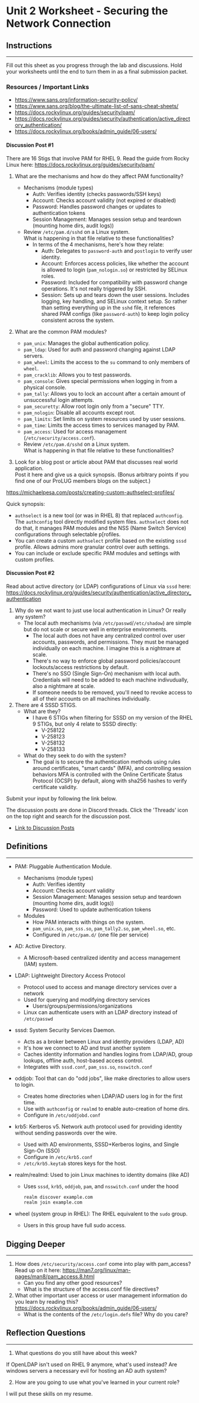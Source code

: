 # Unit 2 Worksheet - Securing the Network Connection

## Instructions

---

Fill out this sheet as you progress through the lab and discussions. Hold your worksheets until
the end to turn them in as a final submission packet.

### Resources / Important Links

- <https://www.sans.org/information-security-policy/>
- <https://www.sans.org/blog/the-ultimate-list-of-sans-cheat-sheets/>
- <https://docs.rockylinux.org/guides/security/pam/>
- <https://docs.rockylinux.org/guides/security/authentication/active_directory_authentication/>
- <https://docs.rockylinux.org/books/admin_guide/06-users/>


#### Discussion Post #1

There are 16 Stigs that involve PAM for RHEL 9.
Read the guide from Rocky Linux here: <https://docs.rockylinux.org/guides/security/pam/>

1. What are the mechanisms and how do they affect PAM functionality?
    - Mechanisms (module types)
        - Auth: Verifies identity (checks passwords/SSH keys)
        - Account: Checks account validity (not expired or disabled)
        - Password: Handles password changes or updates to authentication tokens
        - Session Management: Manages session setup and teardown (mounting home dirs, audit logs))
   - Review `/etc/pam.d/sshd` on a Linux system.  
     What is happening in that file relative to these functionalities?
        - In terms of the 4 mechanisms, here's how they relate:
            - Auth: Delegates to `password-auth` and `postlogin` to verify user identity.  
            - Account: Enforces access policies, like whether the account is allowed to login (`pam_nologin.so`) or restricted by SELinux roles.  
            - Password: Included for compatibility with password change operations. It's not really triggered by SSH.
            - Session: Sets up and tears down the user sessions. Includes logging, key handling, and SELinux context setup.
          So rather than setting everything up in the `sshd` file, it references shared PAM configs (like `password-auth`) to keep login policy consistent across the system.

2. What are the common PAM modules?
    - `pam_unix`: Manages the global authentication policy.
    * `pam_ldap`: Used for auth and password changing against LDAP servers.  
    * `pam_wheel`: Limits the access to the `su` command to only members of `wheel`.  
    * `pam_cracklib`: Allows you to test passwords.  
    * `pam_console`: Gives special permissions when logging in from a physical console.
    * `pam_tally`: Allows you to lock an account after a certain amount of unsuccessful login attempts.  
    * `pam_securetty`: Allow root login only from a "secure" TTY. 
    * `pam_nologin`: Disable all accounts except root.
    * `pam_limits`: Set limits on system resources used by user sessions.  
    * `pam_time`: Limits the access times to services managed by PAM.  
    * `pam_access`: Used for access management (`/etc/security/access.conf`).  
   - Review `/etc/pam.d/sshd` on a Linux system.  
     What is happening in that file relative to these functionalities?
3. Look for a blog post or article about PAM that discusses real world application.  
   Post it here and give us a quick synopsis. (Bonus arbitrary points if you find one of 
   our ProLUG members blogs on the subject.)

https://michaelpesa.com/posts/creating-custom-authselect-profiles/

Quick synopsis: 
- `authselect` is a new tool (or was in RHEL 8) that replaced `authconfig`. The
  `authconfig` tool directly modified system files. `authselect` does not do that, it
  manages PAM modules and the NSS (Name Switch Service) configurations through
  selectable p[rofiles.
- You can create a custom `authselect` profile based on the existing `sssd` profile.
  Allows admins more granular control over auth settings.  
- You can include or exclude specific PAM modules and settings with custom profiles.  




#### Discussion Post #2

Read about active directory (or LDAP) configurations of Linux via `sssd` here:
<https://docs.rockylinux.org/guides/security/authentication/active_directory_authentication>

1. Why do we not want to just use local authentication in Linux? Or really any system?
    - The local auth mechanisms (via `/etc/passwd`/`/etc/shadow`) are simple but do
      not scale or secure well in enterprise environments.  
        - The local auth does not have any centralized control over user accounts,
          passwords, and permissions. They must be managed individually on each
          machine. I imagine this is a nightmare at scale.  
        - There's no way to enforce global password policies/account lockouts/access
          restrictions by default.  
        - There's no SSO (Single Sign-On) mechanism with local auth. Credentials will
          need to be added to each machine indivudually, also a nightmare at scale.  
        - If someone needs to be removed, you'll need to revoke access to all of their
          accounts on all machines individually.
2. There are 4 SSSD STIGS.  
   - What are they?  
        - I have 6 STIGs when filtering for SSSD on my version of the RHEL 9 STIGs,
          but only 4 relate to SSSD directly:  
            - V-258122  
            - V-258123  
            - V-258132  
            - V-258133  
   - What do they seek to do with the system?
        - The goal is to secure the authentication methods using rules around certificates, 
          "smart cards" (MFA), and controlling session behaviors
          MFA is controlled with the Online Certificate Status Protocol (OCSP) by default, along with sha256 hashes to verify certificate validity.


<div class="warning">
Submit your input by following the link below.

The discussion posts are done in Discord threads. Click the 'Threads' icon on the top right and search for the discussion post.

</div>

- [Link to Discussion Posts](https://discord.com/channels/611027490848374811/1098309490681598072)


## Definitions

---

* PAM: Pluggable Authentication Module.  
    - Mechanisms (module types)
        - Auth: Verifies identity
        - Account: Checks account validity
        - Session Management: Manages session setup and teardown (mounting home dirs, audit logs))
        - Password: Used to update authentication tokens
    - Modules
        - How PAM interacts with things on the system.
        - `pam_unix.so`, `pam_sss.so`, `pam_tally2.so`, `pam_wheel.so`, etc.
        - Configured in `/etc/pam.d/` (one file per service)

* AD: Active Directory.
    - A Microsoft-based centralized identity and access management (IAM) system.  

* LDAP: Lightweight Directory Access Protocol
    - Protocol used to access and manage directory services over a network
    - Used for querying and modifying directory services
        - Users/groups/permissions/organizations
    - Linux can authenticate users with an LDAP directory instead of `/etc/passwd`

* sssd: System Security Services Daemon.  
    - Acts as a broker between Linux and identity providers (LDAP, AD)
    - It's how we connect to AD and trust another system
    - Caches identity information and handles logins from LDAP/AD, group lookups,
      offline auth, host-based access control.  
    - Integrates with `sssd.conf`, `pam_sss.so`, `nsswitch.conf`

* oddjob: Tool that can do "odd jobs", like make directories to allow users to login.  
    - Creates home directories when LDAP/AD users log in for the first time.  
    - Use with `authconfig` or `realmd` to enable auto-creation of home dirs.
    - Configure in `/etc/oddjobd.conf`

* krb5: Kerberos v5. Network auth protocol used for providing identity without
  sending passwords over the wire.  
    - Used with AD environments, SSSD+Kerberos logins, and Single Sign-On (SSO)
    - Configure in `/etc/krb5.conf` 
    - `/etc/krb5.keytab` stores keys for the host.

* realm/realmd: Used to join Linux machines to identity domains (like AD)
    - Uses `sssd`, `krb5`, `oddjob`, `pam`, and `nsswitch.conf` under the hood
      ```bash
      realm discover example.com
      realm join example.com
      ```

* wheel (system group in RHEL): The RHEL equivalent to the `sudo` group.  
    - Users in this group have full sudo access. 


## Digging Deeper

---

1. How does `/etc/security/access.conf` come into play with pam_access?
   Read up on it here: <https://man7.org/linux/man-pages/man8/pam_access.8.html>
   - Can you find any other good resources?
   - What is the structure of the access.conf file directives?
2. What other important user access or user management information do you learn by
   reading this? <https://docs.rockylinux.org/books/admin_guide/06-users/>
   - What is the contents of the `/etc/login.defs` file? Why do you care?

## Reflection Questions

---

1. What questions do you still have about this week?

If OpenLDAP isn't used on RHEL 9 anymore, what's used instead? Are windows servers a
necessary evil for hosting an AD auth system?

2. How are you going to use what you've learned in your current role?

I will put these skills on my resume.


